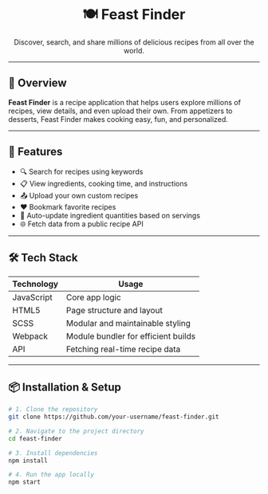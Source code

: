 <h1 align="center">🍽️ Feast Finder</h1>

<p align="center">
  Discover, search, and share millions of delicious recipes from all over the world.
</p>


---

## 🍴 Overview

**Feast Finder** is a recipe application that helps users explore millions of recipes, view details, and even upload their own. From appetizers to desserts, Feast Finder makes cooking easy, fun, and personalized.

---


## 🚀 Features

- 🔍 Search for recipes using keywords
- 📋 View ingredients, cooking time, and instructions
- 📤 Upload your own custom recipes
- ❤️ Bookmark favorite recipes
- 🔄 Auto-update ingredient quantities based on servings
- 🌐 Fetch data from a public recipe API 

---

## 🛠 Tech Stack

| Technology | Usage                           |
|------------|---------------------------------|
| JavaScript | Core app logic                  |
| HTML5      | Page structure and layout       |
| SCSS       | Modular and maintainable styling |
| Webpack    | Module bundler for efficient builds |
| API        | Fetching real-time recipe data  |

---

## 📦 Installation & Setup

```bash
# 1. Clone the repository
git clone https://github.com/your-username/feast-finder.git

# 2. Navigate to the project directory
cd feast-finder

# 3. Install dependencies
npm install

# 4. Run the app locally
npm start
